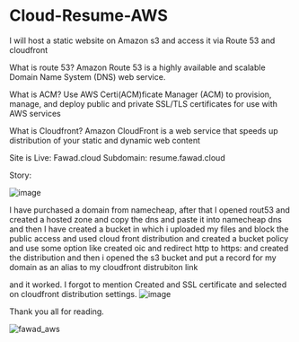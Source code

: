 # Cloud-Resume-AWS
I will host a static website on Amazon s3 and access it via Route 53 and cloudfront



What is route 53?
Amazon Route 53 is a highly available and scalable Domain Name System (DNS) web service.

What is ACM?
Use AWS Certi(ACM)ficate Manager (ACM) to provision, manage, and deploy public and private SSL/TLS certificates for use with AWS services

What is Cloudfront?
Amazon CloudFront is a web service that speeds up distribution of your static and dynamic web content


Site is Live: Fawad.cloud Subdomain: resume.fawad.cloud

Story: 

![image](https://user-images.githubusercontent.com/51129966/218310264-a428486c-ecb5-465f-97a3-adf11e09e07d.png)


I have purchased a domain from namecheap, after that I opened rout53 and created a hosted zone and copy the dns and paste it into namecheap dns
and then I have created a bucket in which i uploaded my files and block the public access and used cloud front distribution and created a bucket policy and use some option like created oic and redirect http to https:
and created the distribution and then i opened the s3 bucket and put a record for my domain as an alias to my cloudfront distrubiton link


and it worked.
I forgot to mention Created and SSL certificate and selected on cloudfront distribution settings.
![image](https://user-images.githubusercontent.com/51129966/218310287-186d0ab9-2f21-4254-a676-15ad7a8a5bb5.png)


Thank you all for reading.

![fawad_aws](https://user-images.githubusercontent.com/51129966/218266846-112010c3-01a2-448f-b3df-50f4c04bbdcb.jpg)


